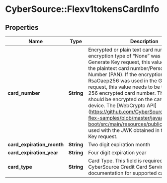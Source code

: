 # CyberSource::Flexv1tokensCardInfo

## Properties
Name | Type | Description | Notes
------------ | ------------- | ------------- | -------------
**card_number** | **String** | Encrypted or plain text card number. If the encryption type of “None” was used in the Generate Key request, this value can be set to the plaintext card number/Personal Account Number (PAN). If the encryption type of RsaOaep256 was used in the Generate Key request, this value needs to be the RSA OAEP 256 encrypted card number. The card number should be encrypted on the cardholders’ device. The [WebCrypto API] (https://github.com/CyberSource/cybersource-flex-samples/blob/master/java/spring-boot/src/main/resources/public/flex.js) can be used with the JWK obtained in the Generate Key request. | 
**card_expiration_month** | **String** | Two digit expiration month | [optional] 
**card_expiration_year** | **String** | Four digit expiration year | [optional] 
**card_type** | **String** | Card Type. This field is required. Refer to the CyberSource Credit Card Services documentation for supported card types. | 


